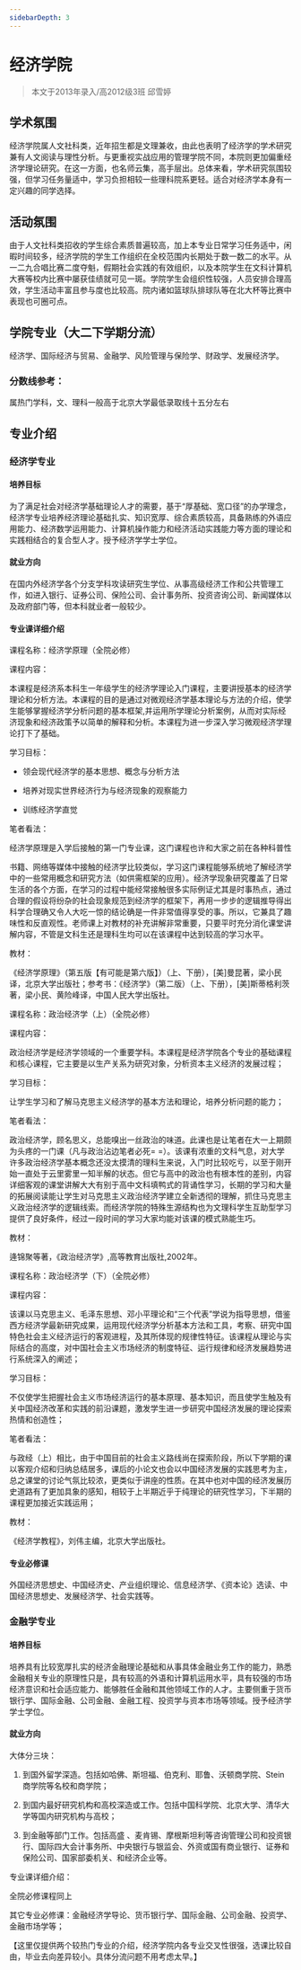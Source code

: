 ```yaml
---
sidebarDepth: 3
---
```


# 经济学院

> 本文于2013年录入/高2012级3班 邱雪婷

## 学术氛围

经济学院属人文社科类，近年招生都是文理兼收，由此也表明了经济学的学术研究兼有人文阅读与理性分析。与更重视实战应用的管理学院不同，本院则更加偏重经济学理论研究。在这一方面，也名师云集，高手层出。总体来看，学术研究氛围较强，但学习任务量适中，学习负担相较一些理科院系更轻。适合对经济学本身有一定兴趣的同学选择。

 

## 活动氛围

由于人文社科类招收的学生综合素质普遍较高，加上本专业日常学习任务适中，闲暇时间较多，经济学院的学生工作组织在全校范围内长期处于数一数二的水平。从一二九合唱比赛二度夺魁，假期社会实践的有效组织，以及本院学生在文科计算机大赛等校内比赛中屡获佳绩就可见一斑。学院学生会组织性较强，人员安排合理高效，学生活动丰富且参与度也比较高。院内诸如篮球队排球队等在北大杯等比赛中表现也可圈可点。

 

## 学院专业（大二下学期分流）

经济学、国际经济与贸易、金融学、风险管理与保险学、财政学、发展经济学。

 

### 分数线参考：

属热门学科，文、理科一般高于北京大学最低录取线十五分左右

 

## 专业介绍

### 经济学专业

#### 培养目标

为了满足社会对经济学基础理论人才的需要，基于“厚基础、宽口径”的办学理念，经济学专业培养经济理论基础扎实、知识宽厚、综合素质较高，具备熟练的外语应用能力、经济数学运用能力、计算机操作能力和经济活动实践能力等方面的理论和实践相结合的复合型人才。授予经济学学士学位。

 

#### 就业方向

在国内外经济学各个分支学科攻读研究生学位、从事高级经济工作和公共管理工作，如进入银行、证券公司、保险公司、会计事务所、投资咨询公司、新闻媒体以及政府部门等，但本科就业者一般较少。

 

#### 专业课详细介绍

课程名称：经济学原理（全院必修）

课程内容：  

本课程是经济系本科生一年级学生的经济学理论入门课程，主要讲授基本的经济学理论和分析方法。本课程的目的是通过对微观经济学基本理论与方法的介绍，使学生能够掌握经济学分析问题的基本框架,并运用所学理论分析案例，从而对实际经济现象和经济政策予以简单的解释和分析。本课程为进一步深入学习微观经济学理论打下了基础。

学习目标：

- 领会现代经济学的基本思想、概念与分析方法

- 培养对现实世界经济行为与经济现象的观察能力

- 训练经济学直觉

笔者看法：

经济学原理是入学后接触的第一门专业课，这门课程也许和大家之前在各种科普性

书籍、网络等媒体中接触的经济学比较类似，学习这门课程能够系统地了解经济学中的一些常用概念和研究方法（如供需框架的应用）。经济学现象研究覆盖了日常生活的各个方面，在学习的过程中能经常接触很多实际例证尤其是时事热点，通过合理的假设将纷杂的社会现象规范到经济学的框架下，再用一步步的逻辑推导得出科学合理确又令人大吃一惊的结论确是一件非常值得享受的事。所以，它兼具了趣味性和反直观性。老师课上对教材的补充讲解非常重要，只要平时充分消化课堂讲解内容，不管是文科生还是理科生均可以在该课程中达到较高的学习水平。

教材：  

《经济学原理》（第五版【有可能是第六版】）（上、下册），[美]曼昆著，梁小民译，北京大学出版社；参考书：《经济学》（第二版）（上、下册），[美]斯蒂格利茨著，梁小民、黄险峰译，中国人民大学出版社。

 

课程名称：政治经济学（上）（全院必修）

课程内容：  

政治经济学是经济学领域的一个重要学科。本课程是经济学院各个专业的基础课程和核心课程，它主要是以生产关系为研究对象，分析资本主义经济的发展过程；

学习目标：  

让学生学习和了解马克思主义经济学的基本方法和理论，培养分析问题的能力；

笔者看法：  

政治经济学，顾名思义，总能嗅出一丝政治的味道。此课也是让笔者在大一上期颇为头疼的一门课（凡与政治沾边笔者必死= =）。该课有浓重的文科气息，对大学许多政治经济学基本概念还没太摸清的理科生来说，入门时比较吃亏，以至于刚开始一直处于云里雾里一知半解的状态。但它与高中的政治也有根本性的差别，内容详细客观的课堂讲解大大有别于高中文科填鸭式的背诵性学习，长期的学习和大量的拓展阅读能让学生对马克思主义政治经济学建立全新透彻的理解，抓住马克思主义政治经济学的逻辑线索。而经济学院的特殊生源结构也为文理科学生互助型学习提供了良好条件，经过一段时间的学习大家均能对该课的模式熟能生巧。

教材：  

逄锦聚等著，《政治经济学》,高等教育出版社,2002年。

 

课程名称：政治经济学（下）（全院必修）

课程内容：  

该课以马克思主义、毛泽东思想、邓小平理论和“三个代表”学说为指导思想，借鉴西方经济学最新研究成果，运用现代经济学分析基本方法和工具，考察、研究中国特色社会主义经济运行的客观进程，及其所体现的规律性特征。该课程从理论与实际结合的高度，对中国社会主义市场经济的制度特征、运行规律和经济发展趋势进行系统深入的阐述；

学习目标：  

不仅使学生把握社会主义市场经济运行的基本原理、基本知识，而且使学生触及有关中国经济改革和实践的前沿课题，激发学生进一步研究中国经济发展的理论探索热情和创造性；

笔者看法：  

与政经（上）相比，由于中国目前的社会主义路线尚在探索阶段，所以下学期的课以客观介绍和归纳总结居多，课后的小论文也会以中国经济发展的实践思考为主，总之课堂的讨论气氛比较浓，更类似于讲座的性质。在其中也对中国的经济发展历史道路有了更加具象的感知，相较于上半期近乎于纯理论的研究性学习，下半期的课程更加接近实践运用；

教材：  

《经济学教程》，刘伟主编，北京大学出版社。

 

#### 专业必修课

外国经济思想史、中国经济史、产业组织理论、信息经济学、《资本论》选读、中国经济思想史、发展经济学、社会实践等。

 

### 金融学专业

#### 培养目标

培养具有比较宽厚扎实的经济金融理论基础和从事具体金融业务工作的能力，熟悉金融相关专业的原理性只是，具有较高的外语和计算机运用水平，具有较强的市场经济意识和社会适应能力、能够胜任金融和其他领域工作的人才。主要侧重于货币银行学、国际金融、公司金融、金融工程、投资学与资本市场等领域。授予经济学学士学位。

 

#### 就业方向

大体分三块：

1. 到国外留学深造。包括如哈佛、斯坦福、伯克利、耶鲁、沃顿商学院、Stein商学院等名校和商学院；

2. 到国内最好研究机构和高校深造或工作。包括中国科学院、北京大学、清华大学等国内研究机构与高校；

3. 到金融等部门工作。包括高盛 、麦肯锡、摩根斯坦利等咨询管理公司和投资银行、国际四大会计事务所、中央银行与银监会、外资或国有商业银行、证券和保险公司、国家部委机关、和经济企业等。

 

专业课详细介绍：

全院必修课程同上

其它专业必修课：金融经济学导论、货币银行学、国际金融、公司金融、投资学、金融市场学等；

 

【这里仅提供两个较热门专业的介绍，经济学院内各专业交叉性很强，选课比较自由，毕业去向差异较小。具体分流问题不用考虑太早。】